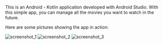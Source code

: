 This is an Android - Kotlin application developed with Android Studio. With this simple app, you can manage all the movies you want to watch in the future.

Here are some pictures showing the app in action:

![screenshot_1](https://github.com/user-attachments/assets/aa55055b-3b8e-480a-b0c0-aa0aec63c1b0)  ![screenshot_2](https://github.com/user-attachments/assets/94787036-ae67-4392-9399-7fdd70863eb6)  ![screenshot_3](https://github.com/user-attachments/assets/0cec4f16-e484-4581-9660-2f700f636317)
